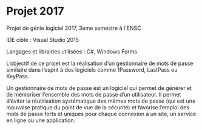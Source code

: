 ﻿# Projet 2017

Projet de génie logiciel 2017, 3eme semestre à l'ENSC

IDE cible : Visual Studio 2015

Langages et librairies utilisées : C#, Windows Forms

L’objectif de ce projet est la réalisation d’un gestionnaire de mots de passe similaire dans l’esprit à des logiciels comme 1Password, LastPass ou KeyPass.

Un gestionnaire de mots de passe est un logiciel qui permet de générer et de mémoriser l’ensemble des mots de passe d’un utilisateur. Il permet d’éviter la réutilisation systématique des mêmes mots de passe (qui est une mauvaise pratique du point de vue de la sécurité) et favorise l’emploi des mots de passe forts et uniques pour chaque connexion à un site, un service en ligne ou une application.
